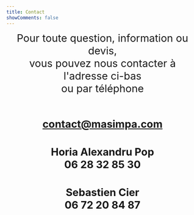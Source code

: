 ```yaml
---
title: Contact
showComments: false
---
```

<p style='margin:0cm;font-size:16px;text-align:center;'><span style="font-size:27px;">Pour toute question, information ou devis,</span></p>
<p style='margin:0cm;font-size:16px;text-align:center;'><span style="font-size:27px;">vous pouvez nous contacter &agrave; l&apos;adresse ci-bas</span></p>
<p style='margin:0cm;font-size:16px;text-align:center;'><span style="font-size:27px;">ou par t&eacute;l&eacute;phone</span></p>
<p style='margin:0cm;font-size:16px;'>&nbsp;</p>
<p style='margin:0cm;font-size:16px;'>&nbsp;</p>
<p style='margin:0cm;font-size:16px;text-align:center;'>&nbsp; &nbsp; &nbsp; &nbsp; &nbsp; &nbsp;&nbsp;</p>
<p style='margin:0cm;font-size:16px;text-align:center;'><strong><span style="font-size:27px;"><a href="mailto:contact@masimpa.com">contact@masimpa.com</a></span></strong></p>
<p style='margin:0cm;font-size:16px;'>&nbsp;</p>
<p style='margin:0cm;font-size:16px;text-align:justify;'>&nbsp;</p>
<p style='margin:0cm;font-size:16px;text-align:center;'><strong><span style="font-size:27px;">Horia Alexandru Pop</span></strong></p>
<p style='margin:0cm;font-size:16px;text-align:center;'><strong><span style="font-size:27px;">06 28 32 85 30</span></strong></p>
<p style='margin:0cm;font-size:16px;text-align:center;'>&nbsp;</p>
<p style='margin:0cm;font-size:16px;text-align:center;'>&nbsp;</p>
<p style='margin:0cm;font-size:16px;text-align:center;'><strong><span style="font-size:27px;">Sebastien Cier</span></strong></p>
<p style='margin:0cm;font-size:16px;text-align:center;'><strong><span style="font-size:27px;">06 72 20 84 87</span></strong></p>
<p style='margin:0cm;font-size:16px;text-align:center;'>&nbsp;</p>
